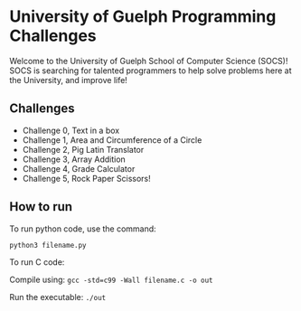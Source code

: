 # University of Guelph Programming Challenges

Welcome to the University of Guelph School of Computer Science (SOCS)! 
SOCS is searching for talented programmers to help solve problems here at the University, and improve life!

## Challenges

- Challenge 0, Text in a box
- Challenge 1, Area and Circumference of a Circle
- Challenge 2, Pig Latin Translator
- Challenge 3, Array Addition
- Challenge 4, Grade Calculator
- Challenge 5, Rock Paper Scissors!

## How to run

To run python code, use the command:

`python3 filename.py`

To run C code:

Compile using: `gcc -std=c99 -Wall filename.c -o out`

Run the executable: `./out`